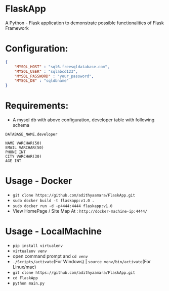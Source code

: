 # FlaskApp
A Python - Flask application to demonstrate possible functionalities of Flask Framework 

# Configuration:
```json
{
    "MYSQL_HOST" : "sql6.freesqldatabase.com",
    "MYSQL_USER" : "sqlabcd123",
    "MYSQL_PASSWORD" : "your_password",
    "MYSQL_DB" : "sqldbname"
}
```
# Requirements:
- A mysql db  with above configuration, developer table with following schema 
```
DATABASE_NAME.developer

NAME VARCHAR(50)
EMAIL VARCHAR(50)
PHONE INT
CITY VARCHAR(30)
AGE INT

```
# Usage - Docker
 - `git clone https://github.com/adithyaamara/FlaskApp.git`
 - `sudo docker build -t flaskapp:v1.0 .`
 - `sudo docker run -d -p4444:4444 flaskapp:v1.0`
 - View HomePage / Site Map At : `http://docker-machine-ip:4444/`

# Usage - LocalMachine
 - `pip install virtualenv`
 - `virtualenv venv`
 - open command prompt and `cd venv`
 - `./Scripts/activate`(For Windows) | `source venv/bin/activate`(For Linux/mac)
 - `git clone https://github.com/adithyaamara/FlaskApp.git`
 - `cd FlaskApp`
 - `python main.py`